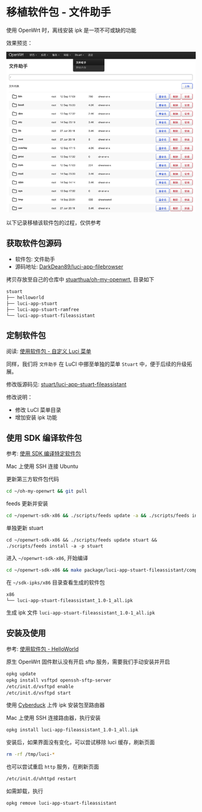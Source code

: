 # 移植软件包 - 文件助手

使用 OpenWrt 时，离线安装 ipk 是一项不可或缺的功能

效果预览：

![Snipaste_2019-09-14_23-31-35.png](https://raw.githubusercontent.com/stuarthua/PicGo/master/oh-my-openwrt/Snipaste_2019-09-14_23-31-35.png)

以下记录移植该软件包的过程，仅供参考

## 获取软件包源码

* 软件包: 文件助手
* 源码地址: [DarkDean89/luci-app-filebrowser](https://github.com/DarkDean89/luci-app-filebrowser)

拷贝存放至自己的仓库中 [stuarthua/oh-my-openwrt](https://github.com/stuarthua/oh-my-openwrt), 目录如下

```
stuart
├── helloworld
├── luci-app-stuart
├── luci-app-stuart-ramfree
└── luci-app-stuart-fileassistant
```

## 定制软件包

阅读: [使用软件包 - 自定义 Luci 菜单](https://stuarthua.github.io/oh-my-openwrt/use-package-stuart.html)

同样，我们将 `文件助手` 在 LuCI 中挪至单独的菜单 `Stuart` 中，便于后续的升级拓展。

修改版源码见: [stuart/luci-app-stuart-fileassistant](https://github.com/stuarthua/oh-my-openwrt/tree/master/stuart/luci-app-stuart-fileassistant)

修改说明：

* 修改 LuCI 菜单目录
* 增加安装 ipk 功能

## 使用 SDK 编译软件包

参考: [使用 SDK 编译特定软件包](https://stuarthua.github.io/oh-my-openwrt/make-by-sdk.html)

Mac 上使用 SSH 连接 Ubuntu

更新第三方软件包代码

```bash
cd ~/oh-my-openwrt && git pull
```

feeds 更新并安装

```bash
cd ~/openwrt-sdk-x86 && ./scripts/feeds update -a && ./scripts/feeds install -a
```

单独更新 stuart

```
cd ~/openwrt-sdk-x86 && ./scripts/feeds update stuart && ./scripts/feeds install -a -p stuart
```

进入 `~/openwrt-sdk-x86`, 开始编译

```bash
cd ~/openwrt-sdk-x86 && make package/luci-app-stuart-fileassistant/compile V=s
```

在 `~/sdk-ipks/x86` 目录查看生成的软件包

```
x86
└── luci-app-stuart-fileassistant_1.0-1_all.ipk
```

生成 ipk 文件 `luci-app-stuart-fileassistant_1.0-1_all.ipk`

## 安装及使用

参考: [使用软件包 - HelloWorld](https://stuarthua.github.io/oh-my-openwrt/use-package-helloworld.html)

原生 OpenWrt 固件默认没有开启 sftp 服务，需要我们手动安装并开启

```bash
opkg update
opkg install vsftpd openssh-sftp-server
/etc/init.d/vsftpd enable
/etc/init.d/vsftpd start
```

使用 [Cyberduck](https://cyberduck.io/) 上传 ipk 安装包至路由器

Mac 上使用 SSH 连接路由器，执行安装

```bash
opkg install luci-app-fileassistant_1.0-1_all.ipk
```

安装后，如果界面没有变化，可以尝试移除 luci 缓存，刷新页面

```bash
rm -rf /tmp/luci-*
```

也可以尝试重启 `http` 服务，在刷新页面

```bash
/etc/init.d/uhttpd restart
```

如需卸载，执行

```bash
opkg remove luci-app-stuart-fileassistant
```